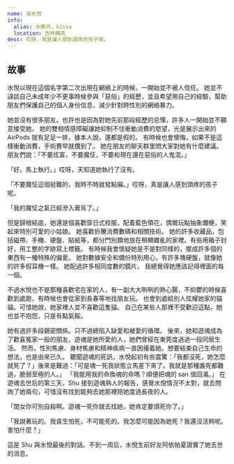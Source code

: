 ```yaml
---
name: 吳水悅
info:
  alias: 水無月，kissa
  location: 吉林輝南
desc: 哎呀，真是讓人感到頭疼的孩子呢。
---
```


## 故事

水悅以現在這個名字第二次出現在網絡上的時候，一開始並不被人信任。
她並不諱談自己未成年少不更事時候參與「惡俗」的經歷，並且希望用自己的經驗，幫助朋友們保護自己的個人身份信息，減少針對跨性別的網絡暴力。

她並沒有很多朋友。也許也是因為對她先前那段經歷的忌憚，許多人一開始並不願意接受她。
她的雙相情感障礙讓她抑制不住衝動消費的慾望，光是展示出來的 AirPods 就有足足一排，據本人說，還都是假的。
有時候也會懊悔，如果不是這樣衝動消費，手術費早就攢到了。
她在朋友的聊天群里問大家對她有什麼建議。朋友們說：「不要炫富，不要魔怔，不要和現在還在惡俗的人鬼混。」

「好。馬上執行。」哎呀，天知道她執行了沒有。

「不要魔怔這個挺難的，我時不時就發點癲。」哎呀，真是讓人感到頭疼的孩子呢。

「我的魔怔之氣已經滲入膏肓了。」

但是歸根結底，她還是個喜歡穿日式校服，配着藍色領花，偶爾玩點抽象爛梗，笑起來特別可愛的小姑娘。
她喜歡折騰消費數碼和相關技術。
她的許多收藏品，包括磁帶、手機、硬盤、貼紙等，都分門別類地放在稍顯雜亂的家裡。有些用箱子封好，用工整的字跡寫上標籤。
有時候我會懷疑她是不是對同樣的，擺成許多個的東西有一種特殊的偏愛。
她對數據安全和備份特別用心，有許多塊硬盤，就像她的許多假耳機一樣。
她配過許多相同度數的鏡片。
我總覺得她應該記得裡面的每一個。

不過水悅也不是那種喜歡宅在家的人，有一副大大咧咧的熱心腸，不抑鬱的時候喜歡到處跑，有時候也會從家到長春等地找朋友玩。
也會到處給別人炫耀她家的貓貓。可惜她說，她家裡人並不喜歡這隻貓。
自己在某些人那裡不受歡迎這點，她也並不抱怨，只是有點氣餒。

她有過許多段親密關係。只不過總陷入缺愛和被愛的循環。
後來，她和遊魂成為了歡喜冤家一般的朋友。遊魂是她所愛的人，她們曾經在東莞度過過一段同居生活。
然而，性別焦慮、身材焦慮和精神疾病一直困擾着她。想要結束自己生命的想法，也是由來已久。
聽聞遊魂的死訊，水悅起初有些震驚：「我都沒死，她怎麼就死了？」後來是難過：「可是魂一死我狀態立馬差下來了。我就是那種誰死都難過，脆弱至極的人。」
「我能用我的命換魂的命嗎？順便把魂的 san 值回滿。」
在遊魂去世后的第三天，Shu 接到遊魂熟人的報告，感覺水悅情況不太對，就去問詢了她兩句，可惜沒有找到能夠去她那裡陪她度過長夜的人。

「閨女你可別自殺啊。遊魂一死你就去找她，她肯定要煩死你了。」

「我說著玩的。我貪生怕死，不可能死的。我怎麼可能因為她死？我還沒活夠呢。害怕什麼？」

這是 Shu 與水悅最後的對話。不到一周后，水悅生前好友阿依帕夏證實了她去世的消息。
